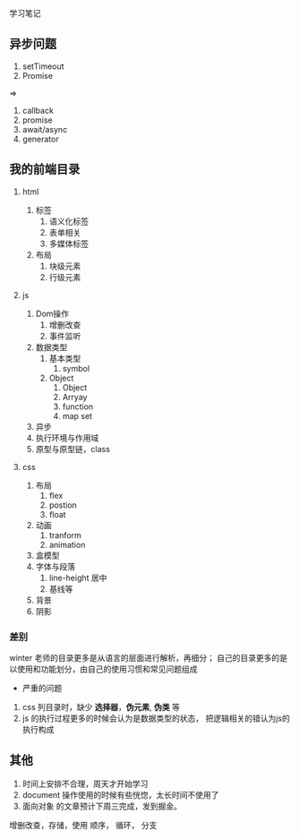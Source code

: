 学习笔记

## 异步问题

1. setTimeout
2. Promise

=> 

1. callback
2. promise
3. await/async
4. generator

## 我的前端目录

1. html
    1. 标签
        1. 语义化标签
        2. 表单相关
        3. 多媒体标签
    2. 布局
        1. 块级元素
        2. 行级元素
2. js
    1. Dom操作
        1. 增删改查
        2. 事件监听
    2. 数据类型
        1. 基本类型
            1. symbol
        2. Object
            1. Object
            2. Arryay
            3. function
            4. map set
    3. 异步
    4. 执行环境与作用域
    5. 原型与原型链，class

3. css
    1. 布局
        1. flex
        2. postion
        3. float
    2. 动画
        1. tranform
        2. animation
    3. 盒模型
    4. 字体与段落
        1. line-height 居中
        2. 基线等
    5. 背景
    6. 阴影

  ### 差别
  
  winter 老师的目录更多是从语言的层面进行解析，再细分；
  自己的目录更多的是以使用和功能划分，由自己的使用习惯和常见问题组成

  * 严重的问题
  1. css 列目录时，缺少 **选择器**，**伪元素**, **伪类** 等
  2. js 的执行过程更多的时候会认为是数据类型的状态， 把逻辑相关的错认为js的执行构成



## 其他
1. 时间上安排不合理，周天才开始学习
2. document 操作使用的时候有些恍惚，太长时间不使用了
3. 面向对象 的文章预计下周三完成，发到掘金。

增删改查，存储，使用
顺序， 循环， 分支



